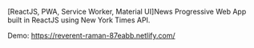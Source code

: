 [ReactJS, PWA, Service Worker, Material UI]News Progressive Web App built in ReactJS using New York Times API.

Demo: https://reverent-raman-87eabb.netlify.com/
